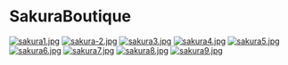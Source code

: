 # SakuraBoutique

[![sakura1.jpg](https://i.postimg.cc/5t154xQq/sakura1.jpg)](https://postimg.cc/hXyQMRrf)
[![sakura-2.jpg](https://i.postimg.cc/FKZy12jt/sakura-2.jpg)](https://postimg.cc/sBMQNH6K)
[![sakura3.jpg](https://i.postimg.cc/pLQ81gc9/sakura3.jpg)](https://postimg.cc/nXzCXwJZ)
[![sakura4.jpg](https://i.postimg.cc/Xv78KjNN/sakura4.jpg)](https://postimg.cc/nXgBptQN)
[![sakura5.jpg](https://i.postimg.cc/q75882ZQ/sakura5.jpg)](https://postimg.cc/kVW6CRCt)
[![sakura6.jpg](https://i.postimg.cc/cCqwz0Wn/sakura6.jpg)](https://postimg.cc/KkN1kXRG)
[![sakura7.jpg](https://i.postimg.cc/KvDB06H1/sakura7.jpg)](https://postimg.cc/zV3yBc5N)
[![sakura8.jpg](https://i.postimg.cc/4x4tqWDB/sakura8.jpg)](https://postimg.cc/yk5kSyYZ)
[![sakura9.jpg](https://i.postimg.cc/Wz6FfZSB/sakura9.jpg)](https://postimg.cc/hQvtXfks)
